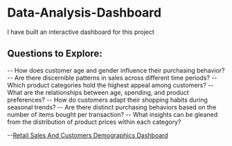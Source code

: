 # Data-Analysis-Dashboard
I have built an interactive dashboard for this project

## Questions to Explore: 
-- How does customer age and gender influence their purchasing behavior? 
-- Are there discernible patterns in sales across different time periods?
-- Which product categories hold the highest appeal among customers? 
-- What are the relationships between age, spending, and product preferences? 
-- How do customers adapt their shopping habits during seasonal trends? 
-- Are there distinct purchasing behaviors based on the number of items bought per transaction? 
-- What insights can be gleaned from the distribution of product prices within each category?

--<a href="https://1drv.ms/u/s!Akv2EM75R8mfeOzS6MoqapAUoqo?e=LRg0P3">Retail Sales And Customers Demographics Dashboard</a>
